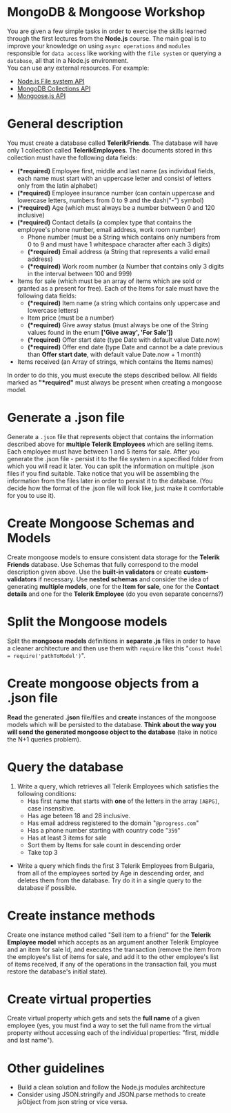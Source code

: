# MongoDB & Mongoose Workshop
You are given a few simple tasks in order to exercise the skills learned through the first lectures from the **Node.js** course. The main goal is to improve your knowledge on using `async operations` and `modules` responsible for `data access` like working with the `file system` or querying a `database`, all that in a Node.js environment.  
You can use any external resources. For example:  

 - [Node.js File system API](https://nodejs.org/api/fs.html)
 - [MongoDB Collections API](http://mongodb.github.io/node-mongodb-native/2.2/api/Collection.html)
 - [Mongoose.js API](http://mongoosejs.com/docs/index.html)

# General description
You must create a database called **TelerikFriends**. The database will have only 1 collection called **TelerikEmployees**. The documents stored in this collection must have the following data fields:  

 - **(\*required)** Employee first, middle and last name (as individual fields, each name must start with an uppercase letter and consist of letters only from the latin alphabet)
 - **(\*required)** Employee insurance number (can contain uppercase and lowercase letters, numbers from 0 to 9 and the dash("-") symbol)
 - **(\*required)** Age (which must always be a number between 0 and 120 inclusive)
 - **(\*required)** Contact details (a complex type that contains the employee's phone number, email address, work room number)
   - Phone number (must be a String which contains only numbers from 0 to 9 and must have 1 whitespace character after each 3 digits)
   - **(\*required)** Email address (a String that represents a valid email address)
   - **(\*required)** Work room number (a Number that contains only 3 digits in the interval between 100 and 999)
 - Items for sale (which must be an array of items which are sold or granted as a present for free). Each of the Items for sale must have the following data fields:
   - **(\*required)** Item name (a string which contains only uppercase and lowercase letters)
   - Item price (must be a number)
   - **(\*required)** Give away status (must always be one of the String values found in the enum **['Give away', 'For Sale'])**
   - **(\*required)** Offer start date (type Date with default value Date.now)
   - **(\*required)** Offer end date (type Date and cannot be a date previous than **Offer start date**, with default value Date.now + 1 month)
 - Items received (an Array of strings, which contains the Items names)

In order to do this, you must execute the steps described bellow.
All fields marked as **"\*required"** must always be present when creating a mongoose model.

# Generate a .json file
Generate a `.json` file that represents object that contains the information described above for **multiple Telerik Employees** which are selling items. Each employee must have between 1 and 5 items for sale. After you generate the .json file - persist it to the file system in a specified folder from which you will read it later. You can split the information on multiple .json files if you find suitable. Take notice that you will be assembling the information from the files later in order to persist it to the database. (You decide how the format of the .json file will look like, just make it comfortable for you to use it).

# Create Mongoose Schemas and Models
Create mongoose models to ensure consistent data storage for the **Telerik Friends** database. Use Schemas that fully correspond to the model description given above. Use the **built-in validators** or create **custom-validators** if necessary. Use **nested schemas** and consider the idea of generating **multiple models**, one for the **Item for sale**, one for the **Contact details** and one for the **Telerik Employee** (do you even separate concerns?)

# Split the Mongoose models
Split the **mongoose models** definitions in **separate .js** files in order to have a cleaner architecture and then use them with `require` like this "`const Model = require('pathToModel')`".

# Create mongoose objects from a .json file
**Read** the generated **.json** file/files and **create** instances of the mongoose models which will be persisted to the database. **Think about the way you will send the generated mongoose object to the database** (take in notice the N+1 queries problem).

# Query the database
 1. Write a query, which retrieves all Telerik Employees which satisfies the following conditions:
    - Has first name that starts with **one** of the letters in the array `[ABPG]`, case insensitive.
    - Has age beteen 18 and 28 inclusive.
    - Has email address registered to the domain "`@progress.com`"
    - Has a phone number starting with country code "`359`"
    - Has at least 3 items for sale
    - Sort them by Items for sale count in descending order
    - Take top 3

 - Write a query which finds the first 3 Telerik Employees from Bulgaria, from all of the employees sorted by Age in descending order, and deletes them from the database. Try do it in a single query to the database if possible.

# Create instance methods
Create one instance method called "Sell item to a friend" for the **Telerik Employee model** which accepts as an argument another Telerik Employee and an item for sale Id, and executes the transaction (remove the item from the employee's list of items for sale, and add it to the other employee's list of items received, if any of the operations in the transaction fail, you must restore the database's initial state).

# Create virtual properties
Create virtual property which gets and sets the **full name** of a given employee (yes, you must find a way to set the full name from the virtual property without accessing each of the individual properties: "first, middle and last name").

# Other guidelines
 - Build a clean solution and follow the Node.js modules architecture
 - Consider using JSON.stringify and JSON.parse methods to create jsObject from json string or vice versa.
